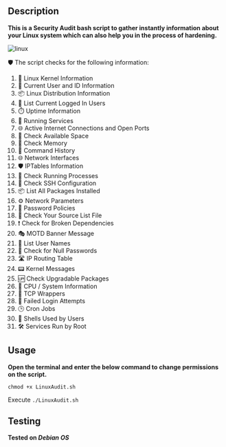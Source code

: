 ## Description 

**This is a Security Audit bash script to gather instantly information about your
Linux system which can also help you in the process of hardening.**


![linux](https://github.com/user-attachments/assets/ec5251e0-7fa7-4434-b123-da84f41035f8)


🛡️ The script checks for the following information:
1. 🐧 Linux Kernel Information
2. 👤 Current User and ID Information
3. 📦 Linux Distribution Information
4. 👥 List Current Logged In Users
5. ⏱️ Uptime Information
6. 🔧 Running Services
7. 🌐 Active Internet Connections and Open Ports
8. 💽 Check Available Space
9. 🧠 Check Memory
10. 📜 Command History
11. 🌐 Network Interfaces
12. 🛡️ IPTables Information
13. 🧾 Check Running Processes
14. 🔐 Check SSH Configuration
15. 📦 List All Packages Installed
16. ⚙️ Network Parameters
17. 🧷 Password Policies
18. 📁 Check Your Source List File
19. ❗ Check for Broken Dependencies
20. 🎭 MOTD Banner Message
21. 👥 List User Names
22. 🚫 Check for Null Passwords
23. 🛣️ IP Routing Table
24. 📟 Kernel Messages
25. 🆙 Check Upgradable Packages
26. 🧮 CPU / System Information
27. 🧱 TCP Wrappers
28. 🔐 Failed Login Attempts
29. 🕒 Cron Jobs
30. 🐚 Shells Used by Users
31. 🛠️ Services Run by Root


## Usage

**Open the terminal and enter the below command to change permissions on the script.**

```chmod +x LinuxAudit.sh```

Execute ```./LinuxAudit.sh```


## Testing

**Tested on _Debian OS_**




